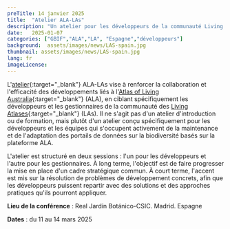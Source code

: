 ```yaml
---
preTitle: 14 janvier 2025
title:  "Atelier ALA-LAs"
description: "Un atelier pour les développeurs de la communauté Living Atlases"
date:   2025-01-07
categories: ["GBIF","ALA","LA", "Espagne","développeurs"]
background:  assets/images/news/LAS-spain.jpg
thumbnail: assets/images/news/LAS-spain.jpg
lang: fr
imageLicense: 
---
```

L'[atelier](https://gbif.es/en/talleres/ala-las-technical-workshop-madrid-march-2025/){:target="_blank"} ALA-LAs vise à renforcer la collaboration et l'efficacité des développements liés à l'[Atlas of Living Australia](https://www.ala.org.au/){:target="_blank"} (ALA), en ciblant spécifiquement les développeurs et les gestionnaires de la communauté des [Living Atlases](https://living-atlases.gbif.org/){:target="_blank"} (LAs). Il ne s'agit pas d'un atelier d'introduction ou de formation, mais plutôt d'un atelier conçu spécifiquement pour les développeurs et les équipes qui s'occupent activement de la maintenance et de l'adaptation des portails de données sur la biodiversité basés sur la plateforme ALA.

L'atelier est structuré en deux sessions : l'un pour les développeurs et l'autre pour les gestionnaires. À long terme, l'objectif est de faire progresser la mise en place d'un cadre stratégique commun. À court terme, l'accent est mis sur la résolution de problèmes de développement concrets, afin que les développeurs puissent repartir avec des solutions et des approches pratiques qu'ils pourront appliquer.

**Lieu de la conférence** : Real Jardín Botánico-CSIC. Madrid. Espagne

**Dates** : du 11 au 14 mars 2025
